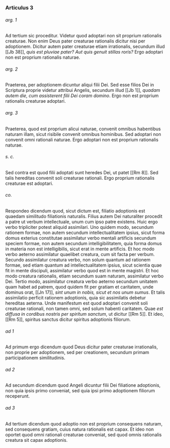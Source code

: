 ### Articulus 3

###### arg. 1
Ad tertium sic proceditur. Videtur quod adoptari non sit proprium rationalis creaturae. Non enim Deus pater creaturae rationalis dicitur nisi per adoptionem. Dicitur autem pater creaturae etiam irrationalis, secundum illud [[Jb 38]], *quis est pluviae pater? Aut quis genuit stillas roris?* Ergo adoptari non est proprium rationalis naturae.

###### arg. 2
Praeterea, per adoptionem dicuntur aliqui filii Dei. Sed esse filios Dei in Scriptura proprie videtur attribui Angelis, secundum illud [[Jb 1]], *quadam autem die, cum assisterent filii Dei coram domino*. Ergo non est proprium rationalis creaturae adoptari.

###### arg. 3
Praeterea, quod est proprium alicui naturae, convenit omnibus habentibus naturam illam, sicut risibile convenit omnibus hominibus. Sed adoptari non convenit omni rationali naturae. Ergo adoptari non est proprium rationalis naturae.

###### s. c.
Sed contra est quod filii adoptati sunt heredes Dei, ut patet [[Rm 8]]. Sed talis hereditas convenit soli creaturae rationali. Ergo proprium rationalis creaturae est adoptari.

###### co.
Respondeo dicendum quod, sicut dictum est, filiatio adoptionis est quaedam similitudo filiationis naturalis. Filius autem Dei naturaliter procedit a patre ut verbum intellectuale, unum cum ipso patre existens. Huic ergo verbo tripliciter potest aliquid assimilari. Uno quidem modo, secundum rationem formae, non autem secundum intellectualitatem ipsius, sicut forma domus exterius constitutae assimilatur verbo mentali artificis secundum speciem formae, non autem secundum intelligibilitatem, quia forma domus in materia non est intelligibilis, sicut erat in mente artificis. Et hoc modo verbo aeterno assimilatur quaelibet creatura, cum sit facta per verbum. Secundo assimilatur creatura verbo, non solum quantum ad rationem formae, sed etiam quantum ad intellectualitatem ipsius, sicut scientia quae fit in mente discipuli, assimilatur verbo quod est in mente magistri. Et hoc modo creatura rationalis, etiam secundum suam naturam, assimilatur verbo Dei. Tertio modo, assimilatur creatura verbo aeterno secundum unitatem quam habet ad patrem, quod quidem fit per gratiam et caritatem, unde dominus orat, [[Jn 17]], *sint unum in nobis, sicut et nos unum sumus*. Et talis assimilatio perficit rationem adoptionis, quia sic assimilatis debetur hereditas aeterna. Unde manifestum est quod adoptari convenit soli creaturae rationali, non tamen omni, sed solum habenti caritatem. Quae *est diffusa in cordibus nostris per spiritum sanctum*, ut dicitur [[Rm 5]]. Et ideo, [[Rm 5]], spiritus sanctus dicitur spiritus adoptionis filiorum.

###### ad 1
Ad primum ergo dicendum quod Deus dicitur pater creaturae irrationalis, non proprie per adoptionem, sed per creationem, secundum primam participationem similitudinis.

###### ad 2
Ad secundum dicendum quod Angeli dicuntur filii Dei filiatione adoptionis, non quia ipsis primo conveniat, sed quia ipsi primo adoptionem filiorum receperunt.

###### ad 3
Ad tertium dicendum quod adoptio non est proprium consequens naturam, sed consequens gratiam, cuius natura rationalis est capax. Et ideo non oportet quod omni rationali creaturae conveniat, sed quod omnis rationalis creatura sit capax adoptionis.


